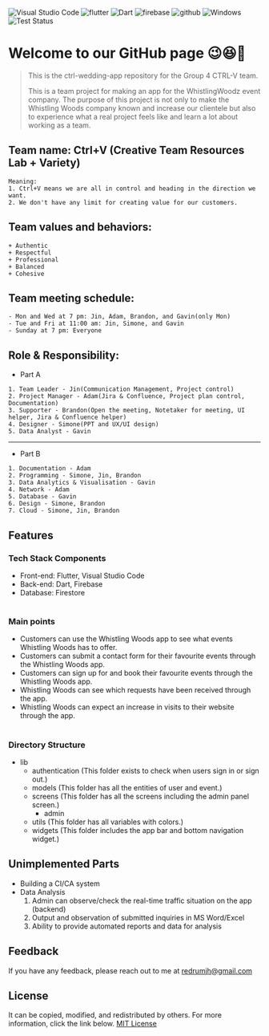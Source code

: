 ![Visual Studio Code](https://img.shields.io/badge/Visual%20Studio%20Code-0078d7.svg?style=for-the-badge&logo=visual-studio-code&logoColor=white) ![flutter](https://img.shields.io/badge/flutter-02569B?style=for-the-badge&logo=flutter&logoColor=white) ![Dart](https://img.shields.io/badge/dart-%230175C2.svg?style=for-the-badge&logo=dart&logoColor=white) ![firebase](https://img.shields.io/badge/firebase-FFCA28?style=for-the-badge&logo=firebase&logoColor=white) ![github](https://img.shields.io/badge/github-181717?style=for-the-badge&logo=github&logoColor=white) ![Windows](https://img.shields.io/badge/Windows-0078D6?style=for-the-badge&logo=windows&logoColor=white) ![Test Status](https://img.shields.io/badge/Tests-Passed:27/Failed:11/NotApplicable:9-green)

# Welcome to our GitHub page 😉😆💓
> This is the ctrl-wedding-app repository for the Group 4 CTRL-V team.
> 
> This is a team project for making an app for the WhistlingWoodz event company. The purpose of this project is not only to make the Whistling Woods company known and increase our clientele but also to experience what a real project feels like and learn a lot about working as a team.

## Team name: Ctrl+V (Creative Team Resources Lab + Variety)
```
Meaning:
1. Ctrl+V means we are all in control and heading in the direction we want.
2. We don't have any limit for creating value for our customers.
```

## Team values and behaviors:
```
+ Authentic
+ Respectful
+ Professional
+ Balanced
+ Cohesive
```

## Team meeting schedule:
```
- Mon and Wed at 7 pm: Jin, Adam, Brandon, and Gavin(only Mon)
- Tue and Fri at 11:00 am: Jin, Simone, and Gavin
- Sunday at 7 pm: Everyone
```

## Role & Responsibility:
- Part A
```
1. Team Leader - Jin(Communication Management, Project control)
2. Project Manager - Adam(Jira & Confluence, Project plan control, Documentation)
3. Supporter - Brandon(Open the meeting, Notetaker for meeting, UI helper, Jira & Confluence helper)
4. Designer - Simone(PPT and UX/UI design)
5. Data Analyst - Gavin
```
***
- Part B
```
1. Documentation - Adam
2. Programming - Simone, Jin, Brandon
3. Data Analytics & Visualisation - Gavin
4. Network - Adam
5. Database - Gavin
6. Design - Simone, Brandon
7. Cloud - Simone, Jin, Brandon
```


## Features
### Tech Stack Components
- Front-end: Flutter, Visual Studio Code
- Back-end: Dart, Firebase
- Database: Firestore  
#  
  
### Main points
- Customers can use the Whistling Woods app to see what events Whistling Woods has to offer.
- Customers can submit a contact form for their favourite events through the Whistling Woods app.
- Customers can sign up for and book their favourite events through the Whistling Woods app.
- Whistling Woods can see which requests have been received through the app.
- Whistling Woods can expect an increase in visits to their website through the app.  
#  
    
### Directory Structure
+ lib
  - authentication (This folder exists to check when users sign in or sign out.)
  - models (This folder has all the entities of user and event.)
  - screens (This folder has all the screens including the admin panel screen.)
    + admin
  - utils (This folder has all variables with colors.)
  - widgets (This folder includes the app bar and bottom navigation widget.)  
  
    
## Unimplemented Parts
- Building a CI/CA system
- Data Analysis 
  1. Admin can observe/check the real-time traffic situation on the app (backend)
  2. Output and observation of submitted inquiries in MS Word/Excel
  3. Ability to provide automated reports and data for analysis  
  
  
## Feedback
If you have any feedback, please reach out to me at redrumjh@gmail.com  
  
## License
It can be copied, modified, and redistributed by others.
For more information, click the link below.
[MIT License](LICENSE)
